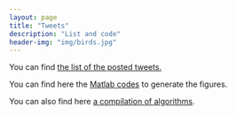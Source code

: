 ```yaml
---
layout: page
title: "Tweets"
description: "List and code"
header-img: "img/birds.jpg"
---
```


You can find [the list of the posted tweets.](https://mathematical-tours.github.io/tweets-posted/presentation.html)

You can find here the [Matlab codes](https://github.com/mathematical-tours/mathematical-tours.github.io/tree/master/tweets-sources/codes) to generate the figures.

You can also find here [a compilation of algorithms](../algorithms/).